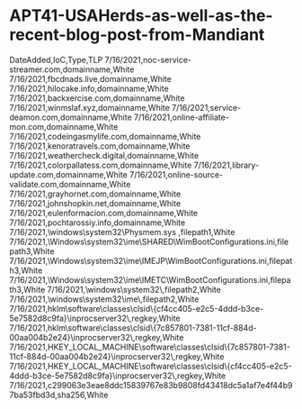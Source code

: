 # APT41-USAHerds-as-well-as-the-recent-blog-post-from-Mandiant

DateAdded,IoC,Type,TLP
7/16/2021,noc-service-streamer.com,domainname,White
7/16/2021,fbcdnads.live,domainname,White
7/16/2021,hilocake.info,domainname,White
7/16/2021,backxercise.com,domainname,White
7/16/2021,winmslaf.xyz,domainname,White
7/16/2021,service-deamon.com,domainname,White
7/16/2021,online-affiliate-mon.com,domainname,White
7/16/2021,codeingasmylife.com,domainname,White
7/16/2021,kenoratravels.com,domainname,White
7/16/2021,weathercheck.digital,domainname,White
7/16/2021,colorpallatess.com,domainname,White
7/16/2021,library-update.com,domainname,White
7/16/2021,online-source-validate.com,domainname,White
7/16/2021,grayhornet.com,domainname,White
7/16/2021,johnshopkin.net,domainname,White
7/16/2021,eulenformacion.com,domainname,White
7/16/2021,pochtarossiy.info,domainname,White
7/16/2021,\\windows\\system32\\Physmem.sys ,filepath1,White
7/16/2021,\\Windows\\system32\\ime\\SHARED\\WimBootConfigurations.ini,filepath3,White
7/16/2021,\\Windows\\system32\\ime\\IMEJP\\WimBootConfigurations.ini,filepath3,White
7/16/2021,\\Windows\\system32\\ime\\IMETC\\WimBootConfigurations.ini,filepath3,White
7/16/2021,\\windows\\system32\\,filepath2,White
7/16/2021,\\windows\\system32\\ime\\,filepath2,White
7/16/2021,hklm\\software\\classes\\clsid\\{cf4cc405-e2c5-4ddd-b3ce-5e7582d8c9fa}\\inprocserver32\\,regkey,White
7/16/2021,hklm\\software\\classes\\clsid\\{7c857801-7381-11cf-884d-00aa004b2e24}\\inprocserver32\\,regkey,White
7/16/2021,HKEY_LOCAL_MACHINE\\software\\classes\\clsid\\{7c857801-7381-11cf-884d-00aa004b2e24}\\inprocserver32\\,regkey,White
7/16/2021,HKEY_LOCAL_MACHINE\\software\\classes\\clsid\\{cf4cc405-e2c5-4ddd-b3ce-5e7582d8c9fa}\\inprocserver32\\,regkey,White
7/16/2021,c299063e3eae8ddc15839767e83b9808fd43418dc5a1af7e4f44b97ba53fbd3d,sha256,White

